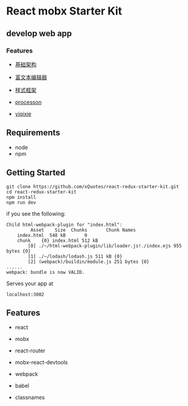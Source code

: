 # React mobx Starter Kit

## develop web app

### Features

- [基础架构](http://reactjs.cn/)
- [富文本编辑器](https://facebook.github.io/draft-js/)
- [样式框架](https://ant.design/docs/react/introduce)


- [processon](https://www.processon.com)
- [yiqixie](https://yiqixie.com)

## Requirements

- node
- npm

## Getting Started

```
git clone https://github.com/xQuotes/react-redux-starter-kit.git
cd react-redux-starter-kit
npm install
npm run dev
```

if you see the following:

```
Child html-webpack-plugin for "index.html":
         Asset    Size  Chunks       Chunk Names
    index.html  548 kB       0
    chunk    {0} index.html 512 kB
        [0] ./~/html-webpack-plugin/lib/loader.js!./index.ejs 955 bytes {0}
        [1] ./~/lodash/lodash.js 511 kB {0}
        [2] (webpack)/buildin/module.js 251 bytes {0}
......
webpack: bundle is now VALID.
```

Serves your app at 
```
localhost:3002
```

## Features

* react
* mobx
* react-router

* mobx-react-devtools
* webpack
* babel
* classnames
